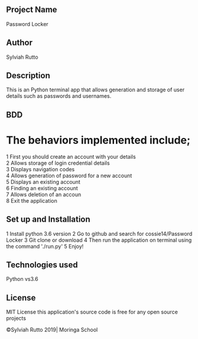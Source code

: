 ## Project Name
Password Locker

## Author
Sylviah Rutto


## Description
This is an Python terminal app that allows generation and storage of user details such as passwords and usernames.


## BDD
  # The behaviors implemented include;
1 First you should create an account with your details <br>
2 Allows storage of login credential details<br>
3 Displays navigation codes <br>
4 Allows generation of password for a new account<br>
5 Displays an existing account<br>
6 Finding an existing account<br>
7 Allows deletion of an accoun<br>
8 Exit the application


## Set up and Installation
1 Install python 3.6 version
2 Go to github and search for cossie14/Password Locker
3 Git clone or download
4 Then run the application on terminal using  the command './run.py'
5 Enjoy!

## Technologies used
Python vs3.6

## License 
MIT License this application's source code is free for any open source projects

©Sylviah Rutto 2019| Moringa School


